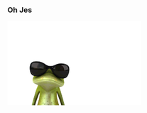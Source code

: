 ### Oh Jes
<a rel="nofollow"><img src="https://github.com/eldar6776/eldar6776/blob/main/gif/frog.gif" width="60%" height="60%" style="max-width:100%;"></a>
